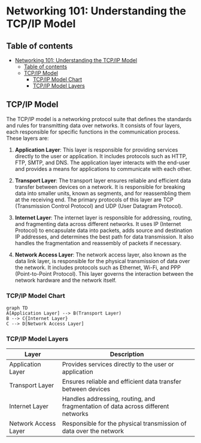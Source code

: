# Networking 101: Understanding the TCP/IP Model

## Table of contents

- [Networking 101: Understanding the TCP/IP Model](#networking-101-understanding-the-tcpip-model)
  - [Table of contents](#table-of-contents)
  - [TCP/IP Model](#tcpip-model)
    - [TCP/IP Model Chart](#tcpip-model-chart)
    - [TCP/IP Model Layers](#tcpip-model-layers)

## TCP/IP Model

The TCP/IP model is a networking protocol suite that defines the standards and rules for transmitting data over networks. It consists of four layers, each responsible for specific functions in the communication process. These layers are:

1. **Application Layer**: This layer is responsible for providing services directly to the user or application. It includes protocols such as HTTP, FTP, SMTP, and DNS. The application layer interacts with the end-user and provides a means for applications to communicate with each other.

2. **Transport Layer**: The transport layer ensures reliable and efficient data transfer between devices on a network. It is responsible for breaking data into smaller units, known as segments, and for reassembling them at the receiving end. The primary protocols of this layer are TCP (Transmission Control Protocol) and UDP (User Datagram Protocol).

3. **Internet Layer**: The internet layer is responsible for addressing, routing, and fragmenting data across different networks. It uses IP (Internet Protocol) to encapsulate data into packets, adds source and destination IP addresses, and determines the best path for data transmission. It also handles the fragmentation and reassembly of packets if necessary.

4. **Network Access Layer**: The network access layer, also known as the data link layer, is responsible for the physical transmission of data over the network. It includes protocols such as Ethernet, Wi-Fi, and PPP (Point-to-Point Protocol). This layer governs the interaction between the network hardware and the network itself.

### TCP/IP Model Chart

```mermaid
graph TD
A[Application Layer] --> B(Transport Layer)
B --> C{Internet Layer}
C --> D[Network Access Layer]
```

### TCP/IP Model Layers

| Layer               | Description                                                                                                   |
|---------------------|---------------------------------------------------------------------------------------------------------------|
| Application Layer   | Provides services directly to the user or application                                                         |
| Transport Layer     | Ensures reliable and efficient data transfer between devices                                                  |
| Internet Layer      | Handles addressing, routing, and fragmentation of data across different networks                              |
| Network Access Layer| Responsible for the physical transmission of data over the network                                            |
